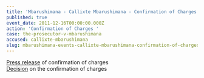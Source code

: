 ```yaml
---
title: 'Mbarushimana - Callixte Mbarushimana - Confirmation of Charges '
published: true
event_date: 2011-12-16T00:00:00.000Z
action: 'Confirmation of Charges '
case: the-prosecutor-v-mbarushimana
accused: callixte-mbarushimana
slug: mbarushimana-events-callixte-mbarushimana-confirmation-of-charges-
---
```



[Press release](https://www.icc-cpi.int/pages/item.aspx?name=PR757) of confirmation of charges
<br>[Decision](http://www.icc-cpi.int/iccdocs/doc/doc1286409.pdf) on the confirmation of charges
